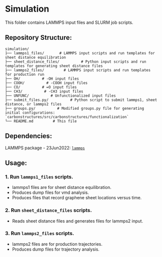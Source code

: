 # Simulation

This folder contains LAMMPS input files and SLURM job scripts.

## Repository Structure:

```
simulation/
├── lammps1_files/       # LAMMPS input scripts and run templates for sheet distance equilibration
├── sheet_distance_files/          # Python input scripts and run templates for generating sheet distance files
├── lammps2_files/         # LAMMPS input scripts and run templates for production run
├── OH/          # -OH input files
├── COOH/          # -COOH input files
├── CO/          # =O input files
├── CH3/          # -CH3 input files
├── UNFUNC/          # Unfunctionalized input files
├── submit_files.py/          # Python script to submit lammps1, sheet distance, or lammps2 files
├── groups.py/          # Modified groups.py file for generating initial configurations: `carbonstructures/src/carbonstructures/functionalization`
└── README.md         # This file
```

## Dependencies:

LAMMPS package - 23Jun2022: [`lammps`](https://www.lammps.org/#gsc.tab=0)

## Usage:

### 1. Run `lammps1_files` scripts.
- lammps1 files are for sheet distance equilibration.
- Produces dump files for vmd analysis.
- Produces files that record graphene sheet locations versus time.
### 2. Run `sheet_distance_files` scripts.
- Reads sheet distance files and generates files for lammps2 input.
### 3. Run `lammps2_files` scripts.
- lammps2 files are for production trajectories.
- Produces dump files for trajectory analysis.
